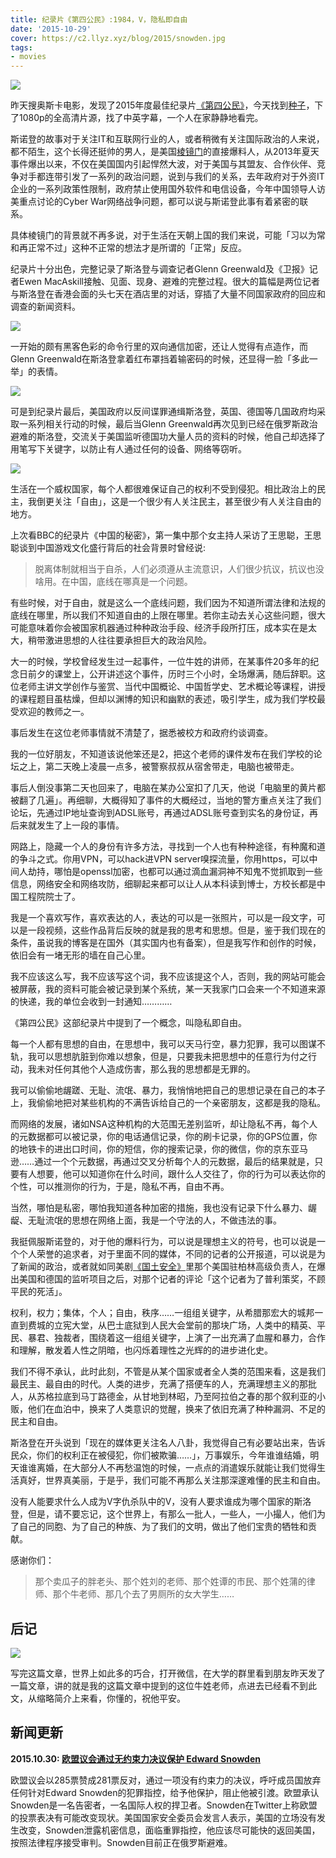 ```yaml
---
title: 纪录片《第四公民》:1984，V，隐私即自由
date: '2015-10-29'
cover: https://c2.llyz.xyz/blog/2015/snowden.jpg
tags:
- movies
---
```


![](https://c2.llyz.xyz/blog/2015/snowden.jpg)

昨天搜奥斯卡电影，发现了2015年度最佳纪录片[《第四公民》](https://zh.wikipedia.org/wiki/%E7%AC%AC%E5%9B%9B%E5%85%AC%E6%B0%91)，今天找到[种子](https://www.bttiantang.com/s.php?q=%E7%AC%AC%E5%9B%9B%E5%85%AC%E6%B0%91&sitesearch=www.bttiantang.com&domains=bttiantang.com&hl=zh-CN&ie=UTF-8&oe=UTF-8)，下了1080p的全高清片源，找了中英字幕，一个人在家静静地看完。

斯诺登的故事对于关注IT和互联网行业的人，或者稍微有关注国际政治的人来说，都不陌生，这个长得还挺帅的男人，是美国[棱镜门](https://zh.wikipedia.org/zh/%E7%A8%9C%E9%8F%A1%E8%A8%88%E7%95%AB)的直接爆料人，从2013年夏天事件爆出以来，不仅在美国国内引起悍然大波，对于美国与其盟友、合作伙伴、竞争对手都连带引发了一系列的政治问题，说到与我们的关系，去年政府对于外资IT企业的一系列政策性限制，政府禁止使用国外软件和电信设备，今年中国领导人访美重点讨论的Cyber War网络战争问题，都可以说与斯诺登此事有着紧密的联系。

具体棱镜门的背景就不再多说，对于生活在天朝上国的我们来说，可能「习以为常和再正常不过」这种不正常的想法才是所谓的「正常」反应。

纪录片十分出色，完整记录了斯洛登与调查记者Glenn Greenwald及《卫报》记者Ewen MacAskill接触、见面、现身、避难的完整过程。很大的篇幅是两位记者与斯洛登在香港会面的头七天在酒店里的对话，穿插了大量不同国家政府的回应和调查的新闻资料。

![](https://c2.llyz.xyz/blog/2015/snowden2.jpg)

一开始的颇有黑客色彩的命令行里的双向通信加密，还让人觉得有点造作，而Glenn Greenwald在斯洛登拿着红布罩挡着输密码的时候，还显得一脸「多此一举」的表情。

![](https://c2.llyz.xyz/blog/2015/snowden3.jpg)

可是到纪录片最后，美国政府以反间谍罪通缉斯洛登，英国、德国等几国政府均采取一系列相关行动的时候，最后当Glenn Greenwald再次见到已经在俄罗斯政治避难的斯洛登，交流关于美国监听德国功大量人员的资料的时候，他自己却选择了用笔写下关键字，以防止有人通过任何的设备、网络等窃听。

![](https://c2.llyz.xyz/blog/2015/snowden4s.jpg)

生活在一个威权国家，每个人都很难保证自己的权利不受到侵犯。相比政治上的民主，我倒更关注「自由」，这是一个很少有人关注民主，甚至很少有人关注自由的地方。

上次看BBC的纪录片《中国的秘密》，第一集中那个女主持人采访了王思聪，王思聪谈到中国游戏文化盛行背后的社会背景时曾经说:

> 脱离体制就相当于自杀，人们必须遵从主流意识，人们很少抗议，抗议也没啥用。在中国，底线在哪真是一个问题。

有些时候，对于自由，就是这么一个底线问题，我们因为不知道所谓法律和法规的底线在哪里，所以我们不知道自由的上限在哪里。若你主动去关心这些问题，很大可能意味着你会被国家机器通过种种政治手段、经济手段所打压，成本实在是太大，稍带激进思想的人往往要承担巨大的政治风险。

大一的时候，学校曾经发生过一起事件，一位牛姓的讲师，在某事件20多年的纪念日前夕的课堂上，公开讲述这个事件，历时三个小时，全场爆满，随后辞职。这位老师主讲文学创作与鉴赏、当代中国概论、中国哲学史、艺术概论等课程，讲授的课程题目虽枯燥，但却以渊博的知识和幽默的表述，吸引学生，成为我们学校最受欢迎的教师之一。

事后发生在这位老师事情就不清楚了，据悉被校方和政府约谈调查。

我的一位好朋友，不知道该说他笨还是2，把这个老师的课件发布在我们学校的论坛之上，第二天晚上凌晨一点多，被警察叔叔从宿舍带走，电脑也被带走。

事后人倒没事第二天也回来了，电脑在某办公室扣了几天，他说「电脑里的黄片都被翻了几遍」。再细聊，大概得知了事件的大概经过，当地的警方重点关注了我们论坛，先通过IP地址查询到ADSL账号，再通过ADSL账号查到实名的身份证，再后来就发生了上一段的事情。

网路上，隐藏一个人的身份有许多方法，寻找到一个人也有种种途径，有种魔和道的争斗之式。你用VPN，可以hack进VPN server嗅探流量，你用https，可以中间人劫持，哪怕是openssl加密，也都可以通过滴血漏洞神不知鬼不觉抓取到一些信息，网络安全和网络攻防，细聊起来都可以让人从本科读到博士，方校长都是中国工程院院士了。

我是一个喜欢写作，喜欢表达的人，表达的可以是一张照片，可以是一段文字，可以是一段视频，这些作品背后反映的就是我的思考和思想。但是，鉴于我们现在的条件，虽说我的博客是在国外（其实国内也有备案），但是我写作和创作的时候，依旧会有一堵无形的墙在自己心里。

我不应该这么写，我不应该写这个词，我不应该提这个人，否则，我的网站可能会被屏蔽，我的资料可能会被记录到某个系统，某一天我家门口会来一个不知道来源的快递，我的单位会收到一封通知…………

《第四公民》这部纪录片中提到了一个概念，叫隐私即自由。

每一个人都有思想的自由，在思想中，我可以天马行空，暴力犯罪，我可以图谋不轨，我可以思想肮脏到你难以想象，但是，只要我未把思想中的任意行为付之行动，我未对任何其他个人造成伤害，那么我的思想都是无罪的。

我可以偷偷地龌蹉、无耻、流氓、暴力，我悄悄地把自己的思想记录在自己的本子上，我偷偷地把对某些机构的不满告诉给自己的一个亲密朋友，这都是我的隐私。

而网络的发展，诸如NSA这种机构的大范围无差别监听，却让隐私不再，每个人的元数据都可以被记录，你的电话通信记录，你的刷卡记录，你的GPS位置，你的地铁卡的进出口时间，你的短信，你的搜索记录，你的微信，你的京东亚马逊……通过一个个元数据，再通过交叉分析每个人的元数据，最后的结果就是，只要有人想要，他可以知道你在什么时间，跟什么人交往了，你的行为可以表达你的个性，可以推测你的行为，于是，隐私不再，自由不再。

当然，哪怕是私密，哪怕我知道各种加密的措施，我也没有记录下什么暴力、龌龊、无耻流氓的思想在网络上面，我是一个守法的人，不做违法的事。

我挺佩服斯诺登的，对于他的爆料行为，可以说是理想主义的符号，也可以说是一个个人荣誉的追求者，对于里面不同的媒体，不同的记者的公开报道，可以说是为了新闻的政治，或者就如同美剧[《国土安全》](https://movie.douban.com/subject/26258113/)里那个美国驻柏林高级负责人，在爆出美国和德国的监听项目之后，对那个记者的评论「这个记者为了普利策奖，不顾平民的死活」。

权利，权力；集体，个人；自由，秩序……一组组关键字，从希腊那宏大的城邦一直到费城的立宪大堂，从巴士底狱到人民大会堂前的那块广场，人类中的精英、平民、暴君、独裁者，围绕着这一组组关键字，上演了一出充满了血腥和暴力，合作和理解，散发着人性之阴暗，也闪烁着理性之光辉的的进步进化史。

我们不得不承认，此时此刻，不管是从某个国家或者全人类的范围来看，这是我们最民主、最自由的时代。人类的进步，充满了搭便车的人，充满理想主义的那批人，从苏格拉底到马丁路德金，从甘地到林昭，乃至阿拉伯之春的那个叙利亚的小贩，他们在血泊中，换来了人类意识的觉醒，换来了依旧充满了种种漏洞、不足的民主和自由。

斯洛登在开头说到「现在的媒体更关注名人八卦，我觉得自己有必要站出来，告诉民众，你们的权利正在被侵犯，你们被欺骗……」，万事娱乐，今年谁谁结婚，明天谁谁离婚，在大部分人不再愁温饱的时候，一点点的消遣娱乐就能让我们觉得生活真好，世界真美丽，于是乎，我们可能不再那么关注那深邃难懂的民主和自由。

没有人能要求什么人成为V字仇杀队中的V，没有人要求谁成为哪个国家的斯洛登，但是，请不要忘记，这个世界上，有那么一批人，一些人，一小撮人，他们为了自己的同胞、为了自己的种族、为了我们的文明，做出了他们宝贵的牺牲和贡献。

感谢你们：

> 那个卖瓜子的胖老头、那个姓刘的老师、那个姓谭的市民、那个姓蒲的律师、那个牛老师、那几个去了男厕所的女大学生……

## 后记

![](https://c2.llyz.xyz/blog/2015/snowden6.jpg)

写完这篇文章，世界上如此多的巧合，打开微信，在大学的群里看到朋友昨天发了一篇文章，讲的就是我的这篇文章中提到的这位牛姓老师，点进去已经看不到此文，从缩略简介上来看，你懂的，祝他平安。

## 新闻更新

**2015.10.30: [欧盟议会通过无约束力决议保护 Edward Snowden](https://www.solidot.org/story?sid=45992)**

欧盟议会以285票赞成281票反对，通过一项没有约束力的决议，呼吁成员国放弃任何针对Edward Snowden的犯罪指控，给予他保护，阻止他被引渡。欧盟承认Snowden是一名告密者，一名国际人权的捍卫者。Snowden在Twitter上称欧盟的投票表决有可能改变现状。美国国家安全委员会发言人表示，美国的立场没有发生改变，Snowden泄露机密信息，面临重罪指控，他应该尽可能快的返回美国，按照法律程序接受审判。Snowden目前正在俄罗斯避难。
